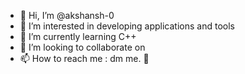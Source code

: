 - 👋 Hi, I’m @akshansh-0
- 👀 I’m interested in developing applications and tools
- 🌱 I’m currently learning C++
- 💞️ I’m looking to collaborate on 
- 📫 How to reach me : dm me. 🙂

<!---
akshansh-0/akshansh-0 is a ✨ special ✨ repository because its `README.md` (this file) appears on your GitHub profile.
You can click the Preview link to take a look at your changes.
--->
